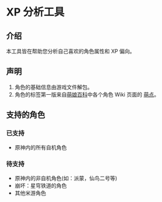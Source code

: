 
# XP 分析工具

## 介绍

本工具皆在帮助您分析自己喜欢的角色属性和 XP 偏向。

## 声明

1. 角色的基础信息由游戏文件解包。
2. 角色的标签第一版来自[萌娘百科](https://mzh.moegirl.org.cn/)中各个角色 Wiki 页面的
   [萌点](https://mzh.moegirl.org.cn/%E8%90%8C%E5%B1%9E%E6%80%A7)。

## 支持的角色

### 已支持

- 原神内的所有自机角色

### 待支持

- 原神内的非自机角色(如：派蒙，仙鸟二号等)
- 崩坏：星穹铁道的角色
- 其他米游角色